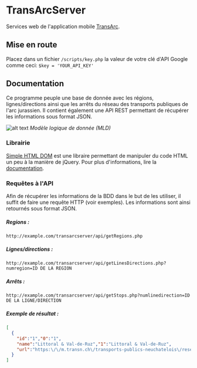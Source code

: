 # TransArcServer
Services web de l'application mobile [TransArc](https://github.com/danydacosta/TransArc).

## Mise en route
Placez dans un fichier `/scripts/key.php` la valeur de votre clé d'API Google comme ceci: `$key = 'YOUR_API_KEY'`

## Documentation
Ce programme peuple une base de donnée avec les régions, lignes/directions ainsi que les arrêts du réseau des transports publiques de l'arc jurassien. Il contient également une API REST permettant de récupérer les informations sous format JSON.

![alt text](https://img4.hostingpics.net/pics/558732transarcservermld.png)
*Modèle logique de donnée (MLD)*

### Librairie
[Simple HTML DOM](https://github.com/sunra/php-simple-html-dom-parser) est une libraire permettant de manipuler du code HTML un peu à la manière de jQuery. Pour plus d'informations, lire la [documentation](http://simplehtmldom.sourceforge.net/).

### Requêtes à l'API
Afin de récupérer les informations de la BDD dans le but de les utiliser, il suffit de faire une requête HTTP (voir exemples). Les informations sont ainsi retournés sous format JSON.

##### Regions :
```
http://example.com/transarcserver/api/getRegions.php
```

##### Lignes/directions :
```
http://example.com/transarcserver/api/getLinesDirections.php?numregion=ID DE LA REGION
```

##### Arrêts :
```
http://example.com/transarcserver/api/getStops.php?numlinedirection=ID DE LA LIGNE/DIRECTION
```

##### Exemple de résultat :
```JSON
[
  {
    "id":"1","0":"1",
    "name":"Littoral & Val-de-Ruz","1":"Littoral & Val-de-Ruz",
    "url":"https:\/\/m.transn.ch\/transports-publics-neuchatelois\/reseau-horaires\/littoral-val-de-ruz.html","2":"https:\/\/m.transn.ch\/transports-publics-neuchatelois\/reseau-horaires\/littoral-val-de-ruz.html"
  }
]
```

